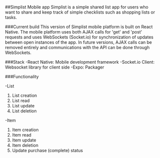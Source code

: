 ##Simplist Mobile app
Simplist is a simple shared list app for users who want to share and keep track of simple checklists such as shopping lists or tasks.

###Current build
This version of Simplist mobile platform is built on React Native. The mobile platform uses both AJAX calls for 'get' and 'post' requests and uses WebSockets (Socket.io) for synchronization of updates between open instances of the app. In future versions, AJAX calls can be removed entirely and communications with the API can be done through WebSockets.

###Stack
-React Native: Mobile development framework
-Socket.io Client: Websocket library for client side
-Expo: Packager

###Functionality

-List

  1. List creation
  2. List read
  3. List update
  4. List deletion

-Item

  1. Item creation
  2. Item read
  3. Item update
  4. Item deletion
  5. Update purchase (complete) status
